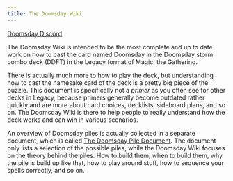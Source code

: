 ```yaml
---
title: The Doomsday Wiki
---
```


[Doomsday Discord](https://discord.gg/vajvFXt)

The Doomsday Wiki is intended to be the most complete and up to date work on how
to cast the card named Doomsday in the Doomsday storm combo deck (DDFT) in the
Legacy format of Magic: the Gathering.

There is actually much more to how to play the deck, but understanding how to
cast the namesake card of the deck is a pretty big piece of the puzzle. This
document is specifically not a *primer* as you often see for other decks in
Legacy, because primers generally become outdated rather quickly and are more
about card choices, decklists, sideboard plans, and so on. The Doomsday Wiki is
there to help people to really understand how the deck works and can win in
various scenarios.

An overview of Doomsday piles is actually collected in a separate document,
which is called [The Doomsday Pile Document](/appendices/piles/). The document
only lists a selection of the possible piles, while the Doomsday Wiki focuses on
the theory behind the piles. How to build them, when to build them, why the pile
is build up like that, how to play around stuff, how to sequence your spells
correctly, and so on.
